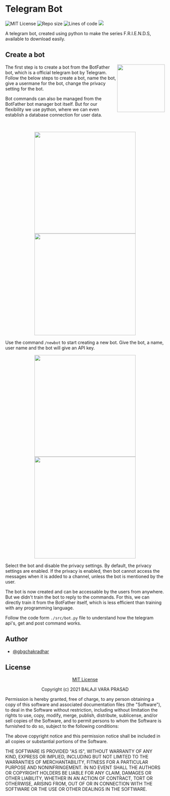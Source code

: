 
# Telegram Bot #

![MIT License](https://img.shields.io/github/license/BALAJI24092001/TelegramBot)
![Repo size](https://img.shields.io/github/repo-size/BALAJI24092001/TelegramBot)
![Lines of code](https://img.shields.io/tokei/lines/github/BALAJI24092001/TelegramBot)
![](https://img.shields.io/github/last-commit/BALAJI24092001/TelegramBot)

A telegram bot, created using python to make the series F.R.I.E.N.D.S, available to download easily.

## Create a bot ##  
<div>
<img src="./FriendsBot-main/images/BotFatherLogo.jpg" width = 150 align="right"/>
<p>The first step is to create a bot from the BotFather bot, which is a official telegram bot by Telegram. Follow the below steps to create a bot, name the bot, give a usermane for the bot, change the privacy setting for the bot. 

Bot commands can also be managed from the BotFather bot manager bot itself. But for our flexibility we use python, where we can even establish a database connection for user data.</p>
</div>


<br>

<p align='center'>
<img src="./images/img1.png" width=320 /> <img src="./images/img2.png" width=320 > 
</p>

Use the command `/newbot` to start creating a new bot. Give the bot, a name, user name and the bot will give an API key.


<p align='center'>
<img src="./images/img3.png" width=320 /> <img src="./images/img4.png" width=320 /> 
</p>

Select the bot and disable the privacy settings. By default, the privacy settings are enabled. If the privacy is enabled, then bot cannot access the messages when it is added to a channel, unless the bot is mentioned by the user.


The bot is now created and can be accessable by the users from anywhere. But we didn't train the bot to reply to the commands. For this, we can directly train it from the BotFather itself, which is less efficient than training with any programming language.

Follow the code form `./src/bot.py` file to understand how the telegram api's, get and post command works.

## Author ##
- [@gbgchakradhar](https://github.com/gbgchakradhar)


## License ##

<a href="https://github.com/BALAJI24092001/TelegramBot/blob/main/LICENSE"><p style="text-align:center">MIT License</p></a>
<p style="text-align:center">Copyright (c) 2021 BALAJI VARA PRASAD </p>

Permission is hereby granted, free of charge, to any person obtaining a copy
of this software and associated documentation files (the "Software"), to deal
in the Software without restriction, including without limitation the rights
to use, copy, modify, merge, publish, distribute, sublicense, and/or sell
copies of the Software, and to permit persons to whom the Software is
furnished to do so, subject to the following conditions:

The above copyright notice and this permission notice shall be included in all
copies or substantial portions of the Software.

THE SOFTWARE IS PROVIDED "AS IS", WITHOUT WARRANTY OF ANY KIND, EXPRESS OR
IMPLIED, INCLUDING BUT NOT LIMITED TO THE WARRANTIES OF MERCHANTABILITY,
FITNESS FOR A PARTICULAR PURPOSE AND NONINFRINGEMENT. IN NO EVENT SHALL THE
AUTHORS OR COPYRIGHT HOLDERS BE LIABLE FOR ANY CLAIM, DAMAGES OR OTHER
LIABILITY, WHETHER IN AN ACTION OF CONTRACT, TORT OR OTHERWISE, ARISING FROM,
OUT OF OR IN CONNECTION WITH THE SOFTWARE OR THE USE OR OTHER DEALINGS IN THE
SOFTWARE.
